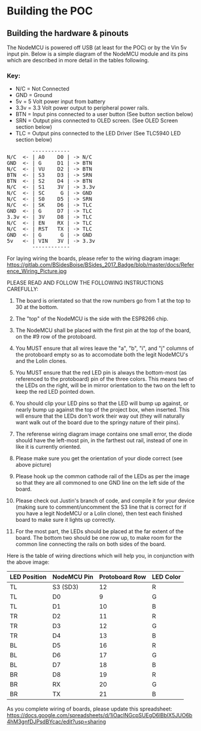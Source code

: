 Building the POC
================

Building the hardware & pinouts
-------------------------------
The NodeMCU is powered off USB (at least for the POC) or by the Vin 5v input 
pin. Below is a simple diagram of the NodeMCU module and its pins which are
described in more detail in the tables following.

### Key:
* N/C  = Not Connected
* GND  = Ground
* 5v   = 5 Volt power input from battery
* 3.3v = 3.3 Volt power output to peripheral power rails.
* BTN  = Input pins connected to a user button (See button section below)
* SRN  = Output pins connected to OLED screen. (See OLED Screen section below)
* TLC  = Output pins connected to the LED Driver (See TLC5940 LED section below)

<pre>
        ------------
N/C  <- | A0    D0 | -> N/C
GND  <- | G     D1 | -> BTN
N/C  <- | VU    D2 | -> BTN
BTN  <- | S3    D3 | -> SRN
BTN  <- | S2    D4 | -> BTN
N/C  <- | S1    3V | -> 3.3v
N/C  <- | SC     G | -> GND
N/C  <- | S0    D5 | -> SRN
N/C  <- | SK    D6 | -> TLC
GND  <- | G     D7 | -> TLC
3.3v <- | 3V    D8 | -> TLC
N/C  <- | EN    RX | -> TLC
N/C  <- | RST   TX | -> TLC
GND  <- | G      G | -> GND
5v   <- | VIN   3V | -> 3.3v
        ------------
</pre>

For laying wiring the boards, please refer to the wiring diagram image: https://gitlab.com/BSidesBoise/BSides_2017_Badge/blob/master/docs/Reference_Wiring_Picture.jpg

PLEASE READ AND FOLLOW THE FOLLOWING INSTRUCTIONS CAREFULLY:

1) The board is orientated so that the row numbers go from 1 at the top to 30 at the bottom.

2) The "top" of the NodeMCU is the side with the ESP8266 chip.

3) The NodeMCU shall be placed with the first pin at the top of the board, on the #9 row of the protoboard.

4) You MUST ensure that all wires leave the "a", "b", "i", and "j" columns of the protoboard empty so as to accomodate both the legit NodeMCU's and the Lolin clones.

5) You MUST ensure that the red LED pin is always the bottom-most (as referenced to the protoboard) pin of the three colors.  This means two of the LEDs on the right, will be in mirror orientation to the two on the left to keep the red LED pointed down.

6) You should clip your LED pins so that the LED will bump up against, or nearly bump up against the top of the project box, when inserted. This will ensure that the LEDs don't work their way out (they will naturally want walk out of the board due to the springy nature of their pins).

7) The referense wiring diagram image contains one small error, the diode should have the left-most pin, in the farthest out rail, instead of one in like it is currently oriented.

8) Please make sure you get the orientation of your diode correct (see above picture)

9) Please hook up the common cathode rail of the LEDs as per the image so that they are all commoned to one GND line on the left side of the board.

10) Please check out Justin's branch of code, and compile it for your device (making sure to comment/uncomment the S3 line that is correct for if you have a legit NodeMCU or a Lolin clone), then test each finished board to make sure it lights up correctly.

11) For the most part, the LEDs should be placed at the far extent of the board. The bottom two should be one row up, to make room for the common line connecting the rails on both sides of the board.


Here is the table of wiring directions which will help you, in conjunction with the above image:

LED Position | NodeMCU Pin | Protoboard Row | LED Color 
-------------|-------------|----------------|----------
TL           | S3 (SD3)    | 12             | R
TL           | D0          | 9              | G
TL           | D1          | 10             | B
TR           | D2          | 11             | R
TR           | D3          | 12             | G
TR           | D4          | 13             | B
BL           | D5          | 16             | R
BL           | D6          | 17             | G
BL           | D7          | 18             | B
BR           | D8          | 19             | R
BR           | RX          | 20             | G
BR           | TX          | 21             | B

As you complete wiring of boards, please update this spreadsheet: https://docs.google.com/spreadsheets/d/1iOaclNGcpSUEgD6lBblX5JUO6b4hM3gnfDJPsdBYcac/edit?usp=sharing


